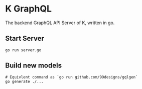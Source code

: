# K GraphQL

The backend GraphQL API Server of K, written in go.

## Start Server

```shell
go run server.go
```

## Build new models

```shell
# Equivlent command as `go run github.com/99designs/gqlgen`
go generate ./...
```

